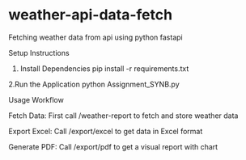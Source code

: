 # weather-api-data-fetch
Fetching  weather data from api using python fastapi

Setup Instructions
1. Install Dependencies
pip install -r requirements.txt

2.Run the Application
python Assignment_SYNB.py

Usage Workflow

Fetch Data: First call /weather-report to fetch and store weather data

Export Excel: Call /export/excel to get data in Excel format

Generate PDF: Call /export/pdf to get a visual report with chart   
